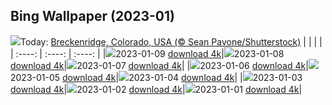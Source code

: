 ## Bing Wallpaper (2023-01)
![](https://global.bing.com/th?id=OHR.Breckenridge_EN-GB6966307043_UHD.jpg&w=1000)Today: [Breckenridge, Colorado, USA (© Sean Pavone/Shutterstock)](https://global.bing.com/th?id=OHR.Breckenridge_EN-GB6966307043_UHD.jpg)
|      |      |      |
| :----: | :----: | :----: |
|![](https://global.bing.com/th?id=OHR.Breckenridge_EN-GB6966307043_UHD.jpg&pid=hp&w=384&h=216&rs=1&c=4)2023-01-09 [download 4k](https://global.bing.com/th?id=OHR.Breckenridge_EN-GB6966307043_UHD.jpg)|![](https://global.bing.com/th?id=OHR.Mohair_EN-GB2989442794_UHD.jpg&pid=hp&w=384&h=216&rs=1&c=4)2023-01-08 [download 4k](https://global.bing.com/th?id=OHR.Mohair_EN-GB2989442794_UHD.jpg)|![](https://global.bing.com/th?id=OHR.BlackFell_EN-GB2718141363_UHD.jpg&pid=hp&w=384&h=216&rs=1&c=4)2023-01-07 [download 4k](https://global.bing.com/th?id=OHR.BlackFell_EN-GB2718141363_UHD.jpg)|
|![](https://global.bing.com/th?id=OHR.HIISSF_EN-GB1465326330_UHD.jpg&pid=hp&w=384&h=216&rs=1&c=4)2023-01-06 [download 4k](https://global.bing.com/th?id=OHR.HIISSF_EN-GB1465326330_UHD.jpg)|![](https://global.bing.com/th?id=OHR.Perihelion_EN-GB1127186181_UHD.jpg&pid=hp&w=384&h=216&rs=1&c=4)2023-01-05 [download 4k](https://global.bing.com/th?id=OHR.Perihelion_EN-GB1127186181_UHD.jpg)|![](https://global.bing.com/th?id=OHR.SandhillSleeping_EN-GB0400905229_UHD.jpg&pid=hp&w=384&h=216&rs=1&c=4)2023-01-04 [download 4k](https://global.bing.com/th?id=OHR.SandhillSleeping_EN-GB0400905229_UHD.jpg)|
|![](https://global.bing.com/th?id=OHR.EileanDonanDawn_EN-GB9569090895_UHD.jpg&pid=hp&w=384&h=216&rs=1&c=4)2023-01-03 [download 4k](https://global.bing.com/th?id=OHR.EileanDonanDawn_EN-GB9569090895_UHD.jpg)|![](https://global.bing.com/th?id=OHR.NorwayNYD_EN-GB8782500376_UHD.jpg&pid=hp&w=384&h=216&rs=1&c=4)2023-01-02 [download 4k](https://global.bing.com/th?id=OHR.NorwayNYD_EN-GB8782500376_UHD.jpg)|![](https://global.bing.com/th?id=OHR.SydneyNYE_EN-GB8296265724_UHD.jpg&pid=hp&w=384&h=216&rs=1&c=4)2023-01-01 [download 4k](https://global.bing.com/th?id=OHR.SydneyNYE_EN-GB8296265724_UHD.jpg)|
